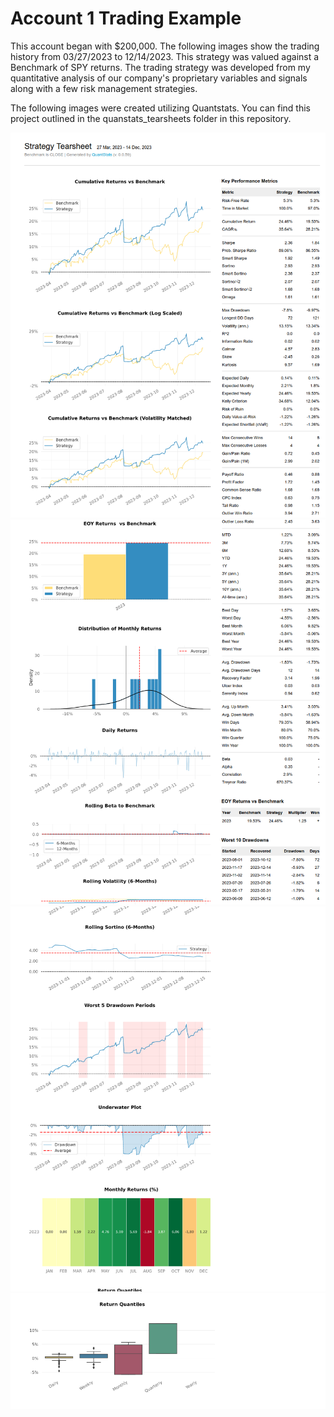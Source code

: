 # Account 1 Trading Example
This account began with $200,000. The following images show the trading history from 03/27/2023 to 12/14/2023. This strategy was valued against a Benchmark of SPY returns. The trading strategy was developed from my quantitative analysis of our company's proprietary variables and signals along with a few risk management strategies.

The following images were created utilizing Quantstats. You can find this project outlined in the quanstats_tearsheets folder in this repository. 

![alt text](TearsheetEx1.png)
![alt text](TearsheetEx2.png)
![alt text](TearsheetEx3.png)
![alt text](TearsheetEx4.png)
